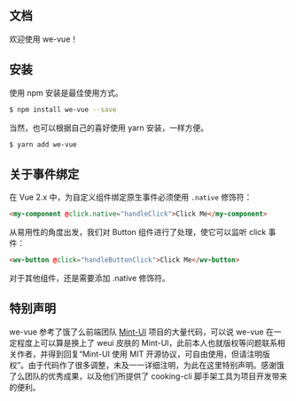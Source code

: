 文档
---

欢迎使用 we-vue！

## 安装

使用 npm 安装是最佳使用方式。

``` bash
$ npm install we-vue --save
```

当然，也可以根据自己的喜好使用 yarn 安装，一样方便。

```bash
$ yarn add we-vue
```

## 关于事件绑定

在 Vue 2.x 中，为自定义组件绑定原生事件必须使用 `.native` 修饰符：

```html
<my-component @click.native="handleClick">Click Me</my-component>
```

从易用性的角度出发，我们对 Button 组件进行了处理，使它可以监听 click 事件：

```html
<wv-button @click="handleButtonClick">Click Me</wv-button>
```

对于其他组件，还是需要添加 .native 修饰符。

## 特别声明
we-vue 参考了饿了么前端团队 [Mint-UI](http://mint-ui.github.io/#!/zh-cn) 项目的大量代码，可以说 we-vue 在一定程度上可以算是换上了 weui 皮肤的 Mint-UI，此前本人也就版权等问题联系相关作者，并得到回复“Mint-UI 使用 MIT 开源协议，可自由使用，但请注明版权”。由于代码作了很多调整，未及一一详细注明，为此在这里特别声明。感谢饿了么团队的优秀成果，以及他们所提供了 cooking-cli 脚手架工具为项目开发带来的便利。
